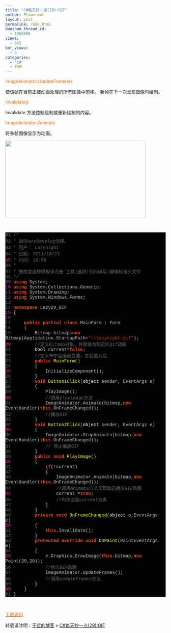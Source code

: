 ```yaml
---
title: 'C#每天抄一点(29):GIF'
author: Flowerowl
layout: post
permalink: /698.html
duoshuo_thread_id:
  - 1266888
views:
  - 652
bot_views:
  - 3
categories:
  - 'C#'
  - 代码
---
```

  
<span style="color: #ff6600;">ImageAnimator.UpdateFrames()</span>

使该帧在当前正被动画处理的所有图像中前移。 新帧在下一次呈现图像时绘制。

<span style="color: #ff6600;">Invalidate()</span>

Invalidate 方法控制绘制或重新绘制的内容。

<span style="color: #ff6600;">ImageAnimator.Animate</span>

将多帧图像显示为动画。

<img class="aligncenter size-full wp-image-699" title="Lazynight | 夜阑" src="http://lazynight.me/wp-content/uploads/2011/10/20111027212011.jpg" alt="" width="441" height="243" />

&nbsp;

<div class="source" style="font-family: '[object HTMLOptionElement]', Consolas, 'Lucida Console', 'Courier New'; color: #c0c0c0; background-color: #000000;">
  <span style="color: #696969;">01</span> <span style="color: #696969;">/*</span><br /> <span style="color: #696969;">02</span> <span style="color: #696969;"> * 由SharpDevelop创建。</span><br /> <span style="color: #696969;">03</span> <span style="color: #696969;"> * 用户： Lazynight</span><br /> <span style="color: #696969;">04</span> <span style="color: #696969;"> * 日期: 2011/10/27</span><br /> <span style="color: #f810b0;">05</span> <span style="color: #696969;"> * 时间: 20:58</span><br /> <span style="color: #696969;">06</span> <span style="color: #696969;"> * </span><br /> <span style="color: #696969;">07</span> <span style="color: #696969;"> * 要改变这种模板请点击 工具|选项|代码编写|编辑标准头文件</span><br /> <span style="color: #696969;">08</span> <span style="color: #696969;"> */</span><br /> <span style="color: #696969;">09</span> <span style="color: #ff4400; font-weight: bold;">using</span> <span style="color: #c0c0c0;">System</span>;<br /> <span style="color: #f810b0;">10</span> <span style="color: #ff4400; font-weight: bold;">using</span> <span style="color: #c0c0c0;">System.Collections.Generic</span>;<br /> <span style="color: #696969;">11</span> <span style="color: #ff4400; font-weight: bold;">using</span> <span style="color: #c0c0c0;">System.Drawing</span>;<br /> <span style="color: #696969;">12</span> <span style="color: #ff4400; font-weight: bold;">using</span> <span style="color: #c0c0c0;">System.Windows.Forms</span>;<br /> <span style="color: #696969;">13</span><br /> <span style="color: #696969;">14</span> <span style="color: #ff4400; font-weight: bold;">namespace</span> <span style="color: #c0c0c0;">Lazy29_GIF</span><br /> <span style="color: #f810b0;">15</span> <span style="color: #c0c0c0;">{</span><br /> <span style="color: #696969;">16</span><br /> <span style="color: #696969;">17</span>     <span style="color: #ff4400; font-weight: bold;">public</span> <span style="color: #ff4400; font-weight: bold;">partial</span> <span style="color: #ff4400; font-weight: bold;">class</span> <span style="color: #c0c0c0;">MainForm</span> <span style="color: #c0c0c0;">:</span> <span style="color: #c0c0c0;">Form</span><br /> <span style="color: #696969;">18</span>     <span style="color: #c0c0c0;">{</span><br /> <span style="color: #696969;">19</span>         <span style="color: #c0c0c0;">Bitmap</span> <span style="color: #c0c0c0;">bitmap</span><span style="color: #c0c0c0;">=</span><span style="color: #ff4400; font-weight: bold;">new</span> <span style="color: #c0c0c0;">Bitmap</span>(<span style="color: #c0c0c0;">Application</span><span style="color: #c0c0c0;">.</span><span style="color: #c0c0c0;">StartupPath</span><span style="color: #c0c0c0;">+</span><span style="color: #d13800;">&#8220;\\lazynight.gif&#8221;</span>);<br /> <span style="color: #f810b0;">20</span>         <span style="color: #696969;">//定义Bitmap对象，并赋值为制定的gif动画</span><br /> <span style="color: #696969;">21</span>         <span style="color: #ffffff;">bool</span> <span style="color: #c0c0c0;">current</span><span style="color: #c0c0c0;">=</span><span style="color: #ff4400; font-weight: bold;">false</span>;<br /> <span style="color: #696969;">22</span>         <span style="color: #696969;">//定义布尔型全局变量，并赋值为假</span><br /> <span style="color: #696969;">23</span>         <span style="color: #ff4400; font-weight: bold;">public</span> <span style="color: #ffff00;">MainForm</span>()<br /> <span style="color: #696969;">24</span>         <span style="color: #c0c0c0;">{</span><br /> <span style="color: #f810b0;">25</span>             <span style="color: #c0c0c0;">InitializeComponent</span>();<br /> <span style="color: #696969;">26</span>         <span style="color: #c0c0c0;">}</span><br /> <span style="color: #696969;">27</span>         <span style="color: #ff4400; font-weight: bold;">void</span> <span style="color: #ffff00;">Button1Click</span>(<span style="color: #ffffff;">object</span> <span style="color: #c0c0c0;">sender</span><span style="color: #c0c0c0;">,</span> <span style="color: #c0c0c0;">EventArgs</span> <span style="color: #c0c0c0;">e</span>)<br /> <span style="color: #696969;">28</span>         <span style="color: #c0c0c0;">{</span><br /> <span style="color: #696969;">29</span>             <span style="color: #c0c0c0;">PlayImage</span>();<br /> <span style="color: #f810b0;">30</span>             <span style="color: #696969;">//调用playimage方法</span><br /> <span style="color: #696969;">31</span>             <span style="color: #c0c0c0;">ImageAnimator</span><span style="color: #c0c0c0;">.</span><span style="color: #c0c0c0;">Animate</span>(<span style="color: #c0c0c0;">bitmap</span><span style="color: #c0c0c0;">,</span><span style="color: #ff4400; font-weight: bold;">new</span> <span style="color: #c0c0c0;">EventHandler</span>(<span style="color: #ff4400; font-weight: bold;">this</span><span style="color: #c0c0c0;">.</span><span style="color: #c0c0c0;">OnFrameChanged</span>));<br /> <span style="color: #696969;">32</span>             <span style="color: #696969;">//播放GIF</span><br /> <span style="color: #696969;">33</span>         <span style="color: #c0c0c0;">}</span><br /> <span style="color: #696969;">34</span>         <span style="color: #ff4400; font-weight: bold;">void</span> <span style="color: #ffff00;">Button2Click</span>(<span style="color: #ffffff;">object</span> <span style="color: #c0c0c0;">sender</span><span style="color: #c0c0c0;">,</span> <span style="color: #c0c0c0;">EventArgs</span> <span style="color: #c0c0c0;">e</span>)<br /> <span style="color: #f810b0;">35</span>         <span style="color: #c0c0c0;">{</span><br /> <span style="color: #696969;">36</span>             <span style="color: #c0c0c0;">ImageAnimator</span><span style="color: #c0c0c0;">.</span><span style="color: #c0c0c0;">StopAnimate</span>(<span style="color: #c0c0c0;">bitmap</span><span style="color: #c0c0c0;">,</span><span style="color: #ff4400; font-weight: bold;">new</span> <span style="color: #c0c0c0;">EventHandler</span>(<span style="color: #ff4400; font-weight: bold;">this</span><span style="color: #c0c0c0;">.</span><span style="color: #c0c0c0;">OnFrameChanged</span>));<br /> <span style="color: #696969;">37</span>             <span style="color: #696969;">// 停止播放GIF</span><br /> <span style="color: #696969;">38</span>         <span style="color: #c0c0c0;">}</span><br /> <span style="color: #696969;">39</span>         <span style="color: #ff4400; font-weight: bold;">public</span> <span style="color: #ff4400; font-weight: bold;">void</span> <span style="color: #ffff00;">PlayImage</span>()<br /> <span style="color: #f810b0;">40</span>         <span style="color: #c0c0c0;">{</span><br /> <span style="color: #696969;">41</span>             <span style="color: #ff4400; font-weight: bold;">if</span><span style="color: #c0c0c0;">(!</span><span style="color: #c0c0c0;">current</span>)<br /> <span style="color: #696969;">42</span>             <span style="color: #c0c0c0;">{</span><br /> <span style="color: #696969;">43</span>                 <span style="color: #c0c0c0;">ImageAnimator</span><span style="color: #c0c0c0;">.</span><span style="color: #c0c0c0;">Animate</span>(<span style="color: #c0c0c0;">bitmap</span><span style="color: #c0c0c0;">,</span><span style="color: #ff4400; font-weight: bold;">new</span> <span style="color: #c0c0c0;">EventHandler</span>(<span style="color: #ff4400; font-weight: bold;">this</span><span style="color: #c0c0c0;">.</span><span style="color: #c0c0c0;">OnFrameChanged</span>));<br /> <span style="color: #696969;">44</span>                 <span style="color: #696969;">//调用Animate方法实现动态播放GIF动画</span><br /> <span style="color: #f810b0;">45</span>                 <span style="color: #c0c0c0;">current</span> <span style="color: #c0c0c0;">=</span><span style="color: #ff4400; font-weight: bold;">true</span>;<br /> <span style="color: #696969;">46</span>                 <span style="color: #696969;">//布尔变量current为真</span><br /> <span style="color: #696969;">47</span>             <span style="color: #c0c0c0;">}</span><br /> <span style="color: #696969;">48</span>         <span style="color: #c0c0c0;">}</span><br /> <span style="color: #696969;">49</span>         <span style="color: #ff4400; font-weight: bold;">private</span> <span style="color: #ff4400; font-weight: bold;">void</span> <span style="color: #ffff00;">OnFrameChanged</span>(<span style="color: #ffffff;">object</span> <span style="color: #c0c0c0;">o</span><span style="color: #c0c0c0;">,</span><span style="color: #c0c0c0;">EventArgs</span> <span style="color: #c0c0c0;">e</span>)<br /> <span style="color: #f810b0;">50</span>         <span style="color: #c0c0c0;">{</span><br /> <span style="color: #696969;">51</span>             <span style="color: #ff4400; font-weight: bold;">this</span><span style="color: #c0c0c0;">.</span><span style="color: #c0c0c0;">Invalidate</span>();<br /> <span style="color: #696969;">52</span>         <span style="color: #c0c0c0;">}</span><br /> <span style="color: #696969;">53</span>         <span style="color: #ff4400; font-weight: bold;">protected</span> <span style="color: #ff4400; font-weight: bold;">override</span> <span style="color: #ff4400; font-weight: bold;">void</span> <span style="color: #ffff00;">OnPaint</span>(<span style="color: #c0c0c0;">PaintEventArgs</span> <span style="color: #c0c0c0;">e</span>)<br /> <span style="color: #696969;">54</span>         <span style="color: #c0c0c0;">{</span><br /> <span style="color: #f810b0;">55</span>             <span style="color: #c0c0c0;">e</span><span style="color: #c0c0c0;">.</span><span style="color: #c0c0c0;">Graphics</span><span style="color: #c0c0c0;">.</span><span style="color: #c0c0c0;">DrawImage</span>(<span style="color: #ff4400; font-weight: bold;">this</span><span style="color: #c0c0c0;">.</span><span style="color: #c0c0c0;">bitmap</span><span style="color: #c0c0c0;">,</span><span style="color: #ff4400; font-weight: bold;">new</span> <span style="color: #c0c0c0;">Point</span>(<span style="color: #c0c0c0;">20</span><span style="color: #c0c0c0;">,</span><span style="color: #c0c0c0;">20</span>));<br /> <span style="color: #696969;">56</span>             <span style="color: #696969;">//绘出GIF动画</span><br /> <span style="color: #696969;">57</span>             <span style="color: #c0c0c0;">ImageAnimator</span><span style="color: #c0c0c0;">.</span><span style="color: #c0c0c0;">UpdateFrames</span>();<br /> <span style="color: #696969;">58</span>             <span style="color: #696969;">//调用uodateframes方法</span><br /> <span style="color: #696969;">59</span>         <span style="color: #c0c0c0;">}</span><br /> <span style="color: #f810b0;">60</span>     <span style="color: #c0c0c0;">}</span><br /> <span style="color: #696969;">61</span> <span style="color: #c0c0c0;">}</span>
</div>

&nbsp;

<span style="color: #ff6600;"><a href="http://down.qiannao.com/space/file/flowerowl/-4e0a-4f20-5206-4eab/Lazy29_GIF.rar/.page" target="_blank"><span style="color: #ff6600;">下载源码</span></a></span>

转载请注明：[于哲的博客][1] &raquo; [C#每天抄一点(29):GIF][2]

 [1]: http://localhost/wordpress
 [2]: http://localhost/wordpress/698.html